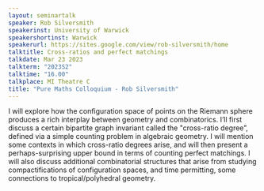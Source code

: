 ```yaml
---
layout: seminartalk
speaker: Rob Silversmith
speakerinst: University of Warwick
speakershortinst: Warwick
speakerurl: https://sites.google.com/view/rob-silversmith/home
talktitle: Cross-ratios and perfect matchings
talkdate: Mar 23 2023
talkterm: "2023S2"
talktime: "16.00"
talkplace: MI Theatre C
title: "Pure Maths Colloquium - Rob Silversmith"
---
```


I will explore how the configuration space of points on the Riemann sphere produces a rich interplay between geometry and combinatorics. I’ll first discuss a certain bipartite graph invariant called the "cross-ratio degree”, defined via a simple counting problem in algebraic geometry. I will mention some contexts in which cross-ratio degrees arise, and will then present a perhaps-surprising upper bound in terms of counting perfect matchings. I will also discuss additional combinatorial structures that arise from studying compactifications of configuration spaces, and time permitting, some connections to tropical/polyhedral geometry.